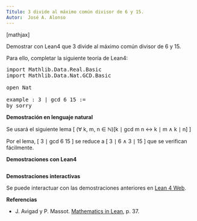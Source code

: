```yaml
---
Título: 3 divide al máximo común divisor de 6 y 15.
Autor:  José A. Alonso
---
```


[mathjax]

Demostrar con Lean4 que 3 divide al máximo común divisor de 6 y 15.

Para ello, completar la siguiente teoría de Lean4:

<pre lang="lean">
import Mathlib.Data.Real.Basic
import Mathlib.Data.Nat.GCD.Basic

open Nat

example : 3 ∣ gcd 6 15 :=
by sorry
</pre>
<!--more-->

<b>Demostración en lenguaje natural</b>

Se usará el siguiente lema
\[ (∀ k, m, n ∈ ℕ)[k ∣ gcd m n ↔ k ∣ m ∧ k ∣ n] \]

Por el lema,
\[ 3 ∣ gcd 6 15 \]
se reduce a
\[ 3 ∣ 6 ∧ 3 ∣ 15 \]
que se verifican fácilmente.

<b>Demostraciones con Lean4</b>

<pre lang="lean">
</pre>

<b>Demostraciones interactivas</b>

Se puede interactuar con las demostraciones anteriores en <a href="https://live.lean-lang.org/#url=https://raw.githubusercontent.com/jaalonso/Calculemus2/main/src/Divisor_del_mcd.lean" rel="noopener noreferrer" target="_blank">Lean 4 Web</a>.

<b>Referencias</b>

<ul>
<li> J. Avigad y P. Massot. <a href="https://bit.ly/3U4UjBk">Mathematics in Lean</a>, p. 37.</li>
</ul>
